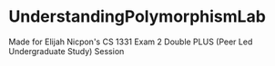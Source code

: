 # UnderstandingPolymorphismLab
Made for Elijah Nicpon's CS 1331 Exam 2 Double PLUS (Peer Led Undergraduate Study) Session
